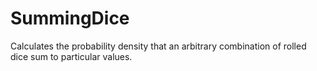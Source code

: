 # SummingDice
Calculates the probability density that an arbitrary combination of rolled dice sum to particular values.
